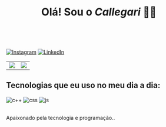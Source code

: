 <!DOCTYPE html>
<html>
<head>
<style>
  .background-image {
    background-image: url('Downloads/fogo.avif');
    background-size: cover;
    padding: 50px;
    text-align: center;
  }

  h1 {
    font-size: 32px;
    color: #FF69B4;
    text-shadow: 2px 2px 4px #000000;
  }
</style>
</head>
<body>

<div class="background-image">
  <h1>Olá! Sou o <span style="font-weight: bold; font-style: italic;">Callegari</span> 🚀✨</h1>
</div>

[![Instagram](https://img.shields.io/badge/Instagram-E4405F?style=for-the-badge&logo=instagram&logoColor=white)](https://www.instagram.com/rafacallega/)
[![LinkedIn](https://img.shields.io/badge/LinkedIn-0077B5?style=for-the-badge&logo=linkedin&logoColor=white)](https://www.linkedin.com/in/rafael-callegari-804429274/)

<table>
  <tr>
    <td><img src="https://github-readme-stats.vercel.app/api?username=CALLEGARii&show_icons=true&theme=dark&count_private=true&title_color=FF69B4"></td>
    <td><img src="https://github-readme-stats.vercel.app/api/top-langs/?username=CALLEGARii&theme=dark&layout=compact&title_color=FF69B4&langs_count=10&card_width=445"></td>
  </tr>
</table>

## Tecnologias que eu uso no meu dia a dia:

<div style="display: inline_block">
  <img align="center" alt="c++" src="https://img.shields.io/badge/C++-00599C?style=for-the-badge&logo=c%2B%2B&logoColor=white" />
  <img align="center" alt="css" src="https://img.shields.io/badge/CSS3-1572B6?style=for-the-badge&logo=css3&logoColor=white" />
  <img align="center" alt="js" src="https://img.shields.io/badge/JavaScript-F7DF1E?style=for-the-badge&logo=javascript&logoColor=black" />
</div><br/>

Apaixonado pela tecnologia e programação..

</body>
</html>
